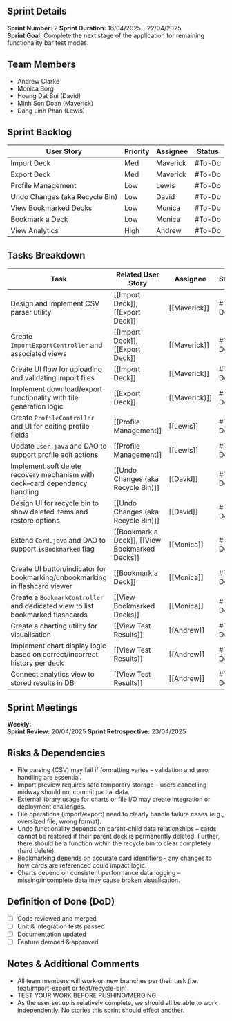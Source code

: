 
## Sprint Details
**Sprint Number:** 2
**Sprint Duration:** 16/04/2025 - 22/04/2025  
**Sprint Goal:** Complete the next stage of the application for remaining functionality bar test modes. 

## Team Members
- Andrew Clarke  
- Monica Borg  
- Hoang Dat Bui (David)
- Minh Son Doan (Maverick)
- Dang Linh Phan (Lewis)

## Sprint Backlog
| User Story | Priority | Assignee | Status |
|------------|----------|----------|---------|
| Import Deck | Med | Maverick | #To-Do |
| Export Deck | Med | Maverick | #To-Do |
| Profile Management | Low | Lewis | #To-Do |
| Undo Changes (aka Recycle Bin) | Low | David | #To-Do |
| View Bookmarked Decks | Low | Monica | #To-Do |
| Bookmark a Deck | Low | Monica | #To-Do |
| View Analytics | High | Andrew | #To-Do |

## Tasks Breakdown
| Task | Related User Story | Assignee | Status |
|------|--------------------|----------|---------|
| Design and implement CSV parser utility | [[Import Deck]], [[Export Deck]] | [[Maverick]] | #To-Do |
| Create `ImportExportController` and associated views | [[Import Deck]], [[Export Deck]] | [[Maverick]] | #To-Do |
| Create UI flow for uploading and validating import files | [[Import Deck]] | [[Maverick]] | #To-Do |
| Implement download/export functionality with file generation logic | [[Export Deck]] | [[Maverick)]] | #To-Do |
| Create `ProfileController` and UI for editing profile fields | [[Profile Management]] | [[Lewis]] | #To-Do |
| Update `User.java` and DAO to support profile edit actions | [[Profile Management]] | [[Lewis]] | #To-Do |
| Implement soft delete recovery mechanism with deck–card dependency handling | [[Undo Changes (aka Recycle Bin)]] | [[David]] | #To-Do |
| Design UI for recycle bin to show deleted items and restore options | [[Undo Changes (aka Recycle Bin)]] | [[David]] | #To-Do |
| Extend `Card.java` and DAO to support `isBookmarked` flag | [[Bookmark a Deck]], [[View Bookmarked Decks]] | [[Monica]] | #To-Do |
| Create UI button/indicator for bookmarking/unbookmarking in flashcard viewer | [[Bookmark a Deck]] | [[Monica]] | #To-Do |
| Create a `BookmarkController` and dedicated view to list bookmarked flashcards | [[View Bookmarked Decks]] | [[Monica]] | #To-Do |
| Create a charting utility for visualisation | [[View Test Results]] | [[Andrew]] | #To-Do |
| Implement chart display logic based on correct/incorrect history per deck | [[View Test Results]] | [[Andrew]] | #To-Do |
| Connect analytics view to stored results in DB | [[View Test Results]] | [[Andrew]] | #To-Do |


## Sprint Meetings
**Weekly:** <!-- Time & Recurring Schedule -->  
**Sprint Review:** 20/04/2025 
**Sprint Retrospective:** 23/04/2025  

## Risks & Dependencies
- File parsing (CSV) may fail if formatting varies – validation and error handling are essential.  
- Import preview requires safe temporary storage – users cancelling midway should not commit partial data.  
- External library usage for charts or file I/O may create integration or deployment challenges.  
- File operations (import/export) need to clearly handle failure cases (e.g., oversized file, wrong format).  
- Undo functionality depends on parent-child data relationships – cards cannot be restored if their parent deck is permanently deleted. Further, there should be a function within the recycle bin to clear completely (hard delete). 
- Bookmarking depends on accurate card identifiers – any changes to how cards are referenced could impact logic.  
- Charts depend on consistent performance data logging – missing/incomplete data may cause broken visualisation.

## Definition of Done (DoD)
- [ ] Code reviewed and merged
- [ ] Unit & integration tests passed
- [ ] Documentation updated
- [ ] Feature demoed & approved

## Notes & Additional Comments
- All team members will work on new branches per their task (i.e. feat/import-export or feat/recycle-bin).
- TEST YOUR WORK BEFORE PUSHING/MERGING.
- As the user set up is relatively complete, we should all be able to work independently. No stories this sprint should effect another. 
